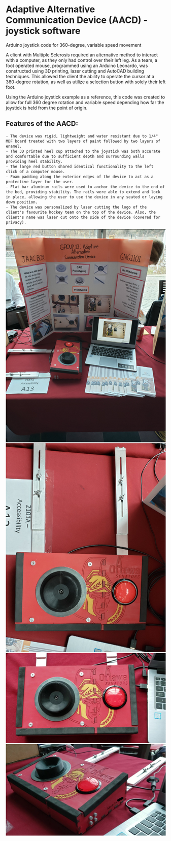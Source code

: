 # Adaptive Alternative Communication Device (AACD) - joystick software

Arduino joystick code for 360-degree, variable speed movement

A client with Multiple Sclerosis required an alternative method to interact with a computer, as they only had control over their left leg. As a team, a foot operated mouse, programmed using an Arduino Leonardo, was constructed using 3D printing, lazer cutting and AutoCAD building techniques. This allowed the client the ability to operate the cursor at a 360-degree rotation, as well as utilize a selection button with solely their left foot.

Using the Arduino joystick example as a reference, this code was created to allow for full 360 degree rotation and variable speed depending how far the joystick is held from the point of origin.

## Features of the AACD:

    - The device was rigid, lightweight and water resistant due to 1/4" MDF board treated with two layers of paint followed by two layers of enamel.
    - The 3D printed heel cup attached to the joystick was both accurate and comfortable due to sufficient depth and surrounding walls providing heel stability.
    - The large red button shared identical functionality to the left click of a computer mouse.
    - Foam padding along the exterior edges of the device to act as a protective layer for the user.
    - Flat bar aluminum rails were used to anchor the device to the end of the bed, providing stability. The rails were able to extend and lock in place, allowing the user to use the device in any seated or laying down position.
    - The device was personalized by laser cutting the logo of the client's favourite hockey team on the top of the device. Also, the client's name was laser cut onto the side of the device (covered for privacy).

![Project Overview](./assets/project_overview.jpg)
![aac_device](./assets/aac_device.jpg)
![aac_device2](./assets/aac_device_2.jpg)
![aac_device3](./assets/aac_device_3.jpg)
